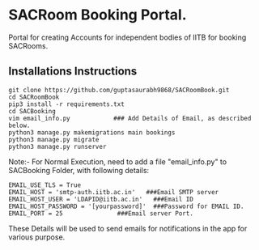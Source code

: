# SACRoom Booking Portal.
Portal for creating Accounts for independent bodies of IITB for booking SACRooms.

## Installations Instructions
```
git clone https://github.com/guptasaurabh9868/SACRoomBook.git
cd SACRoomBook
pip3 install -r requirements.txt
cd SACBooking
vim email_info.py            ### Add Details of Email, as described below.
python3 manage.py makemigrations main bookings
python3 manage.py migrate
python3 manage.py runserver
```
Note:- For Normal Execution, need to add a file "email_info.py" to SACBooking Folder, with following details:

```
EMAIL_USE_TLS = True
EMAIL_HOST = 'smtp-auth.iitb.ac.in'   ###Email SMTP server
EMAIL_HOST_USER = 'LDAPID@iitb.ac.in'   ###Email ID
EMAIL_HOST_PASSWORD = '[yourpassword]'  ###Password for EMAIL ID.
EMAIL_PORT = 25               ###Email server Port.
```

These Details will be used to send emails for notifications in the app for various purpose.
